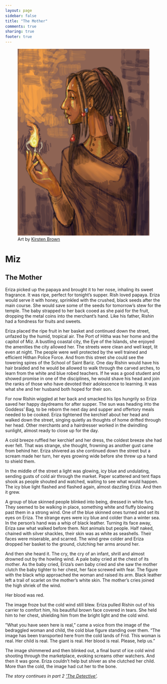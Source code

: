 ```yaml
---
layout: page
sidebar: false
title: "The Mother"
comments: true
sharing: true
footer: true
---
```


<div class="row spotlight">
   <div class="small-12 large-12 spotlight-blurb right">
<figure>
   <img src="/images/misc/female-wizard.png" alt="Female Wizard by UnknownBinaries" class="left box-shadow biopic">
  <figcaption>Art by <a href="http://unknownbinaries.tumblr.com/">Kirsten Brown</a></figcaption>
</figure>
<h1>Miz</h1>
<h2 class="subheader">The Mother</h2>
<p>Eriza picked up the papaya and brought it to her nose, inhaling its sweet fragrance. It was ripe, perfect for tonight’s supper. Rish loved papaya. Eriza would serve it with honey, sprinkled with the crushed, black seeds after the main course. She would save some of the seeds for tomorrow’s stew for the temple. The baby strapped to her back cooed as she paid for the fruit, dropping the metal coins into the merchant’s hand. Like his father, Rishin had a fondness for fruits and sweets.</p> 

<p>Eriza placed the ripe fruit in her basket and continued down the street, unfazed by the humid, tropical air. The Port of Hitha was her home and the capitol of Miz. A bustling coastal city, the Eye of the Islands, she enjoyed the amenities the city allowed her. The streets were clean and well kept, lit even at night. The people were well protected by the well trained and efficient Hithan Police Force. And from this street she could see the towering spires of the School of Saint Bariz. One day Rishin would have his hair braided and he would be allowed to walk through the carved arches, to learn from the white and blue robed teachers. If he was a good student and showed promise in one of the disciplines, he would shave his head  and join the ranks of those who have devoted their adolescence to learning. It was what she and her husband both hoped for their son.</p> 

<p>For now Rishin wiggled at her back and smacked his lips hungrily so Eriza saved her happy daydreams for after supper. The sun was heading into the Goddess’ Bag, to be reborn the next day and supper and offertory meals needed to be cooked. Eriza tightened the kerchief about her head and walked down the street, singing quietly as thoughts of home drifted through her head. Other merchants and a hairdresser worked in the dwindling sunlight, almost ready to close up for the day.</p> 

<p>A cold breeze ruffled her kerchief and her dress, the coldest breeze she had ever felt. That was strange, she thought, frowning as another gust came from behind her. Eriza shivered as she continued down the street but a scream made her turn, her eyes growing wide before she threw up a hand to shield them.</p> 
<p>In the middle of the street a light was glowing, icy blue and undulating, sending gusts of cold air through the market. Paper scattered and tent flaps shook as people shouted and watched, waiting to see what would happen. The icy blue light flashed and flashed again, almost dazzling Eriza. And then it grew.</p> 

<p>A group of blue skinned people blinked into being, dressed in white furs. They seemed to be walking in place, something white and fluffy blowing past them in a strong wind. One of the blue skinned ones turned and set its eyes on Eriza. The strange eyes were icy blue and colder than a winter sea. In the person’s hand was a whip of black leather. Turning its face away, Eriza saw what walked before them. Not animals but people. Half naked, chained with silver shackles, their skin was as white as seashells. Their faces were miserable, and scarred. The wind grew colder and Eriza dropped her basket to the ground, clutching her arms around her.</p> 

<p>And then she heard it. The cry, the cry of an infant, shrill and almost drowned out by the howling wind. A pale baby cried at the chest of its mother. As the baby cried, Eriza’s own baby cried and she saw the mother clutch the baby tighter to her chest, her face screwed with fear. The figure with the black whip approached the woman and raised its arm. Black leather left a trail of scarlet on the mother’s white skin. The mother’s cries joined the high shriek of the wind.</p> 

<p>Her blood was red.</p> 

<p>The image froze but the cold wind still blew. Eriza pulled Rishin out of his carrier to comfort him, his beautiful brown face covered in tears. She held him to her chest, shielding him from the bright light and the cold wind.</p> 

<p>”What you have seen here is real,” came a voice from the image of the bedraggled woman and child, the cold blue figure standing over them. “The image has been transported here from the cold lands of Frid. This woman is real. Her child is real. The giant is real. Her blood is real. Please, help us.”</p> 

<p>The image shimmered and then blinked out, a final burst of ice cold wind shooting through the marketplace, evoking screams other watchers. And then it was gone. Eriza couldn’t help but shiver as she clutched her child. More than the cold, the image had cut her to the bone.</p> 
<p><em>The story continues in part 2 <a href="http://backthatelfup.com/extras/fiction/the-detective/">'The Detective'</a>.</em></p>	  
   </div>
   </div>